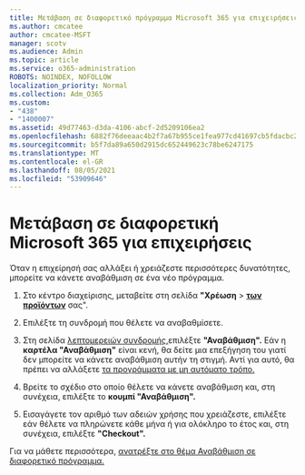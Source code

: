 ```yaml
---
title: Μετάβαση σε διαφορετικό πρόγραμμα Microsoft 365 για επιχειρήσεις
ms.author: cmcatee
author: cmcatee-MSFT
manager: scotv
ms.audience: Admin
ms.topic: article
ms.service: o365-administration
ROBOTS: NOINDEX, NOFOLLOW
localization_priority: Normal
ms.collection: Adm_O365
ms.custom:
- "438"
- "1400007"
ms.assetid: 49d77463-d3da-4106-abcf-2d5209106ea2
ms.openlocfilehash: 6882f76deeaac4b2f7a67b955ce1fea977cd41697cb5fdacbc2d866b3933ef8a
ms.sourcegitcommit: b5f7da89a650d2915dc652449623c78be6247175
ms.translationtype: MT
ms.contentlocale: el-GR
ms.lasthandoff: 08/05/2021
ms.locfileid: "53909646"
---
```

# <a name="switch-to-a-different-microsoft-365-for-business-subscription"></a>Μετάβαση σε διαφορετική Microsoft 365 για επιχειρήσεις

Όταν η επιχείρησή σας αλλάξει ή χρειάζεστε περισσότερες δυνατότητες, μπορείτε να κάνετε αναβάθμιση σε ένα νέο πρόγραμμα.
  
1. Στο κέντρο διαχείρισης, μεταβείτε στη σελίδα **"Χρέωση** \> **[των προϊόντων](https://go.microsoft.com/fwlink/p/?linkid=842054)** σας".

2. Επιλέξτε τη συνδρομή που θέλετε να αναβαθμίσετε.

3. Στη σελίδα [λεπτομερειών συνδρομής,](https://admin.microsoft.com/AdminPortal/Home#/subscriptions/webdirect%252F0dbaa202-d590-4529-98c2-a5e2ebaac702)επιλέξτε **"Αναβάθμιση".**  Εάν η **καρτέλα "Αναβάθμιση"** είναι κενή, θα δείτε μια επεξήγηση του γιατί δεν μπορείτε να κάνετε αναβάθμιση αυτήν τη στιγμή. Αντί για αυτό, θα πρέπει να αλλάξετε [τα προγράμματα με μη αυτόματο τρόπο.](https://docs.microsoft.com/microsoft-365/commerce/subscriptions/change-plans-manually?view=o365-worldwide)

4. Βρείτε το σχέδιο στο οποίο θέλετε να κάνετε αναβάθμιση και, στη συνέχεια, επιλέξτε το **κουμπί "Αναβάθμιση".**

5. Εισαγάγετε τον αριθμό των αδειών χρήσης που χρειάζεστε, επιλέξτε εάν θέλετε να πληρώνετε κάθε μήνα ή για ολόκληρο το έτος και, στη συνέχεια, επιλέξτε **"Checkout".**

Για να μάθετε περισσότερα, [ανατρέξτε στο θέμα Αναβάθμιση σε διαφορετικό πρόγραμμα.](https://docs.microsoft.com/microsoft-365/commerce/subscriptions/upgrade-to-different-plan)

